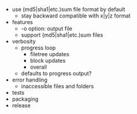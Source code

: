 - use (md5|sha1|etc.)sum file format by default
  - stay backward compatible with x|y|z format
- features
  - -o option: output file
  - support (md5|sha1|etc.)sum files
- verbosity
  - progress loop
    - filetree updates
    - block updates
    - overall
  - defaults to progress output?
- error handling
  - inaccessible files and folders
- tests
- packaging
- release